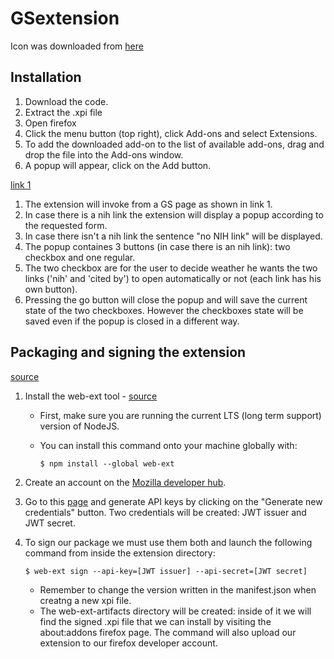 # GSextension

Icon was downloaded from [here](https://www.flaticon.com/authors/freepik)

## Installation

1. Download the code.
2. Extract the .xpi file	
3. Open firefox
4. Click the menu button (top right), click Add-ons and select Extensions. 
5. To add the downloaded add-on to the list of available add-ons, drag and drop the file into the Add-ons window.
6. A popup will appear, click on the Add button. 


[link 1](https://scholar.google.com/scholar?cluster=6156061348334367701&hl=en&as_sdt=0,5)


1. The extension will invoke from a GS page as shown in link 1.
2. In case there is a nih link the extension will display a popup according to the requested form.
3. In case there isn't a nih link the sentence "no NIH link" will be displayed.
4. The popup containes 3 buttons (in case there is an nih link): two checkbox and one regular.
5. The two checkbox are for the user to decide weather he wants the two links ('nih' and 'cited by') 
    to open automatically or not (each link has his own button).
6. Pressing the go button will close the popup and will save the current state of the two checkboxes. 
    However the checkboxes state will be saved even if the popup is closed in a different way.

## Packaging and signing the extension 
[source](https://linuxconfig.org/how-to-create-package-and-sign-a-firefox-web-extension)

1. Install the web-ext tool -
   [source](https://github.com/mozilla/web-ext)
   * First, make sure you are running the current LTS (long term support) version of NodeJS.
   * You can install this command onto your machine globally with:

        ```
        $ npm install --global web-ext
        ```
2. Create an account on the  [Mozilla developer hub](https://addons.mozilla.org/en-US/developers/). 
3. Go to this [page](https://addons.mozilla.org/en-US/developers/addon/api/key/) and generate API keys 
   by clicking on the "Generate new credentials" button. Two credentials will be created: JWT issuer and JWT secret.
4. To sign our package we must use them both and launch the following command from inside the 
   extension directory:  
   ```
   $ web-ext sign --api-key=[JWT issuer] --api-secret=[JWT secret]
   ```

   * Remember to change the version written in the manifest.json when creatng a new xpi file.
   * The web-ext-artifacts directory will be created: inside of it we will find the signed .xpi file that 
     we can install by visiting the about:addons firefox page. The command will also upload our extension to our firefox developer account. 
